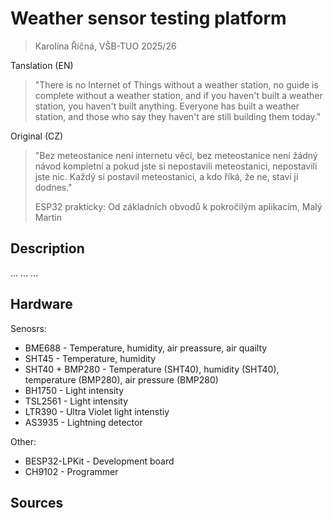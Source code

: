 # Weather sensor testing platform

>Karolína Říčná, VŠB-TUO 2025/26

Tanslation (EN)
>"There is no Internet of Things without a weather station, no guide is complete without a weather station, and if you haven't built a weather station, you haven't built anything. Everyone has built a weather station, and those who say they haven't are still building them today."

Original (CZ)
>"Bez meteostanice není internetu věcí, bez meteostanice není žádný návod kompletní a pokud jste si nepostavili meteostanici, nepostavili jste nic. Každý si postavil meteostanici, a kdo říká, že ne, staví ji dodnes."
>
>  ESP32 prakticky: Od základních obvodů k pokročilým aplikacím, Malý Martin

## Description
...
...
...

## Hardware
Senosrs:
  - BME688 - Temperature, humidity, air preassure, air quailty
  - SHT45 - Temperature, humidity
  - SHT40 + BMP280 - Temperature (SHT40), humidity (SHT40), temperature (BMP280), air pressure (BMP280)
  - BH1750 - Light intensity
  - TSL2561 - Light intensity
  - LTR390 - Ultra Violet light intenstiy
  - AS3935 - Lightning detector

Other:
  - BESP32-LPKit - Development board
  - CH9102 - Programmer

## Sources

